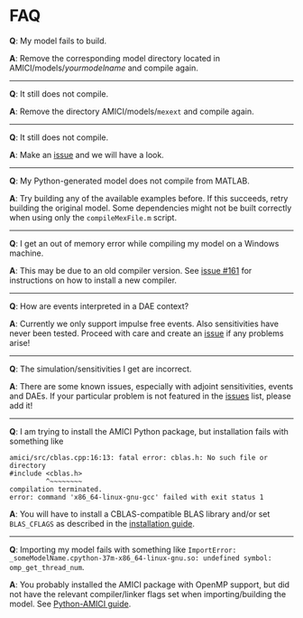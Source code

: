 # FAQ

__Q__: My model fails to build.

__A__: Remove the corresponding model directory located in
AMICI/models/*yourmodelname* and compile again.

---

__Q__: It still does not compile.

__A__: Remove the directory AMICI/models/`mexext` and compile again.

---

__Q__: It still does not compile.

__A__: Make an [issue](https://github.com/ICB-DCM/AMICI/issues) and we will
have a look.

---

__Q__: My Python-generated model does not compile from MATLAB.

__A__: Try building any of the available examples before. If this succeeds, 
retry building the original model. Some dependencies might not be built 
correctly when using only the `compileMexFile.m` script. 

---

__Q__: I get an out of memory error while compiling my model on a Windows machine.

__A__: This may be due to an old compiler version. See
[issue #161](https://github.com/AMICI-dev/AMICI/issues/161) for instructions
on how to install a new compiler.

---

__Q__: How are events interpreted in a DAE context?

__A__: Currently we only support impulse free events. Also sensitivities
have never been tested. Proceed with care and create an
[issue](https://github.com/AMICI-dev/AMICI/issues) if any problems arise!

---

__Q__: The simulation/sensitivities I get are incorrect.

__A__: There are some known issues, especially with adjoint sensitivities,
events and DAEs. If your particular problem is not featured in the
[issues](https://github.com/AMICI-dev/AMICI/issues) list, please add it!

---

__Q__: I am trying to install the AMICI Python package, but installation fails
with something like

    amici/src/cblas.cpp:16:13: fatal error: cblas.h: No such file or directory
    #include <cblas.h>
             ^~~~~~~~~
    compilation terminated.
    error: command 'x86_64-linux-gnu-gcc' failed with exit status 1

__A__: You will have to install a CBLAS-compatible BLAS library and/or set
`BLAS_CFLAGS` as described in the [installation guide](INSTALL.md).

---

__Q__: Importing my model fails with something like
`ImportError: _someModelName.cpython-37m-x86_64-linux-gnu.so: undefined symbol: omp_get_thread_num`.

__A__: You probably installed the AMICI package with OpenMP support, but did not
have the relevant compiler/linker flags set when importing/building the model.
See [Python-AMICI guide](PYTHON.md#model-compilation).
